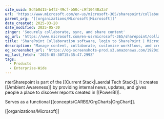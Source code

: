 ```yaml
---
site_uuid: 8d4b0d15-b4f3-49cf-b50c-c9f10440a2a7
url: 'https://www.microsoft.com/en-us/microsoft-365/sharepoint/collaboration'
parent_org: '[[organizations/Microsoft|Microsoft]]'
date_created: 2025-03-20
date_modified: 2025-05-30
zinger: 'Securely collaborate, sync, and share content'
og_url: 'https://www.microsoft.com/en-us/microsoft-365/sharepoint/collaboration'
title: 'SharePoint Collaboration software, login to SharePoint | Microsoft'
description: 'Manage content, collaborate, customize workflows, and create team sites using Microsoft SharePoint with advanced security and governance controls built in.'
og_screenshot_url: 'https://og-screenshots-prod.s3.amazonaws.com/1920x1080/80/false/e98313614700114c5c90e1445d94574ee3ed2f620b87472fb1e07e7ccf758e35.jpeg'
og_last_fetch: '2025-05-30T15:35:47.299Z'
tags:
  - Products
  - Enterprise-Wide
---
```


nterSharepoint is part of the [[Current Stack|Laerdal Tech Stack]]. It creates [[Ambient Awareness]] by providing internal news, updates, and gives people a place to discover reports created in [[PowerBI]].

Serves as a functional [[concepts/CARBS/OrgCharts|OrgChart]].



[[organizations/Microsoft]]

